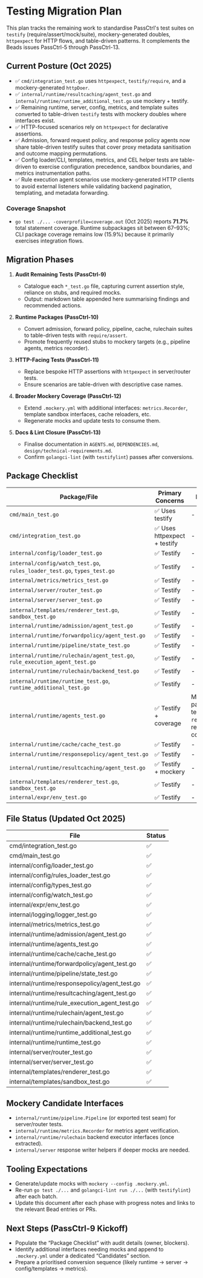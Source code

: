 # Testing Migration Plan

This plan tracks the remaining work to standardise PassCtrl's test suites on
`testify` (require/assert/mock/suite), mockery-generated doubles, `httpexpect`
for HTTP flows, and table-driven patterns. It complements the Beads issues
PassCtrl-5 through PassCtrl-13.

## Current Posture (Oct 2025)

- ✅ `cmd/integration_test.go` uses `httpexpect`, `testify/require`, and a
  mockery-generated `httpDoer`.
- ✅ `internal/runtime/resultcaching/agent_test.go` and
  `internal/runtime/runtime_additional_test.go` use mockery + testify.
- ✅ Remaining runtime, server, config, metrics, and template suites converted
  to table-driven `testify` tests with mockery doubles where interfaces exist.
- ✅ HTTP-focused scenarios rely on `httpexpect` for declarative assertions.
- ✅ Admission, forward request policy, and response policy agents now share
  table-driven testify suites that cover proxy metadata sanitisation and
  outcome mapping permutations.
- ✅ Config loader/CLI, templates, metrics, and CEL helper tests are table-driven
  to exercise configuration precedence, sandbox boundaries, and metrics
  instrumentation paths.
- ✅ Rule execution agent scenarios use mockery-generated HTTP clients to avoid
  external listeners while validating backend pagination, templating, and
  metadata forwarding.

### Coverage Snapshot

- `go test ./... -coverprofile=coverage.out` (Oct 2025) reports **71.7%** total
  statement coverage. Runtime subpackages sit between 67–93%; CLI package
  coverage remains low (15.9%) because it primarily exercises integration
  flows.

## Migration Phases

1. **Audit Remaining Tests (PassCtrl-9)**
   - Catalogue each `*_test.go` file, capturing current assertion style,
     reliance on stubs, and required mocks.
   - Output: markdown table appended here summarising findings and
     recommended actions.

2. **Runtime Packages (PassCtrl-10)**
   - Convert admission, forward policy, pipeline, cache, rulechain suites to
     table-driven tests with `require/assert`.
   - Promote frequently reused stubs to mockery targets (e.g., pipeline
     agents, metrics recorder).

3. **HTTP-Facing Tests (PassCtrl-11)**
   - Replace bespoke HTTP assertions with `httpexpect` in server/router tests.
   - Ensure scenarios are table-driven with descriptive case names.

4. **Broader Mockery Coverage (PassCtrl-12)**
   - Extend `.mockery.yml` with additional interfaces:
     `metrics.Recorder`, template sandbox interfaces, cache reloaders, etc.
   - Regenerate mocks and update tests to consume them.

5. **Docs & Lint Closure (PassCtrl-13)**
   - Finalise documentation in `AGENTS.md`, `DEPENDENCIES.md`,
     `design/technical-requirements.md`.
   - Confirm `golangci-lint` (with `testifylint`) passes after conversions.

## Package Checklist

| Package/File | Primary Concerns | Migration Notes |
| --- | --- | --- |
| `cmd/main_test.go` | ✅ Uses testify | - |
| `cmd/integration_test.go` | ✅ Uses httpexpect + testify | - |
| `internal/config/loader_test.go` | ✅ Testify | - |
| `internal/config/watch_test.go`, `rules_loader_test.go`, `types_test.go` | ✅ Testify | - |
| `internal/metrics/metrics_test.go` | ✅ Testify | - |
| `internal/server/router_test.go` | ✅ Testify | - |
| `internal/server/server_test.go` | ✅ Testify | - |
| `internal/templates/renderer_test.go`, `sandbox_test.go` | ✅ Testify | - |
| `internal/runtime/admission/agent_test.go` | ✅ Testify | - |
| `internal/runtime/forwardpolicy/agent_test.go` | ✅ Testify | - |
| `internal/runtime/pipeline/state_test.go` | ✅ Testify | - |
| `internal/runtime/rulechain/agent_test.go`, `rule_execution_agent_test.go` | ✅ Testify | - |
| `internal/runtime/rulechain/backend_test.go` | ✅ Testify | - |
| `internal/runtime/runtime_test.go`, `runtime_additional_test.go` | ✅ Testify | - |
| `internal/runtime/agents_test.go` | ✅ Testify + coverage | Migrated pagination/backend templating flows to `require`; added renderer body/file coverage. |
| `internal/runtime/cache/cache_test.go` | ✅ Testify | - |
| `internal/runtime/responsepolicy/agent_test.go` | ✅ Testify | - |
| `internal/runtime/resultcaching/agent_test.go` | ✅ Testify + mockery | - |
| `internal/templates/renderer_test.go`, `sandbox_test.go` | ✅ Testify | - |
| `internal/expr/env_test.go` | ✅ Testify | - |

## File Status (Updated Oct 2025)

| File | Status |
| --- | --- |
| cmd/integration_test.go | ✅ |
| cmd/main_test.go | ✅ |
| internal/config/loader_test.go | ✅ |
| internal/config/rules_loader_test.go | ✅ |
| internal/config/types_test.go | ✅ |
| internal/config/watch_test.go | ✅ |
| internal/expr/env_test.go | ✅ |
| internal/logging/logger_test.go | ✅ |
| internal/metrics/metrics_test.go | ✅ |
| internal/runtime/admission/agent_test.go | ✅ |
| internal/runtime/agents_test.go | ✅ |
| internal/runtime/cache/cache_test.go | ✅ |
| internal/runtime/forwardpolicy/agent_test.go | ✅ |
| internal/runtime/pipeline/state_test.go | ✅ |
| internal/runtime/responsepolicy/agent_test.go | ✅ |
| internal/runtime/resultcaching/agent_test.go | ✅ |
| internal/runtime/rule_execution_agent_test.go | ✅ |
| internal/runtime/rulechain/agent_test.go | ✅ |
| internal/runtime/rulechain/backend_test.go | ✅ |
| internal/runtime/runtime_additional_test.go | ✅ |
| internal/runtime/runtime_test.go | ✅ |
| internal/server/router_test.go | ✅ |
| internal/server/server_test.go | ✅ |
| internal/templates/renderer_test.go | ✅ |
| internal/templates/sandbox_test.go | ✅ |

## Mockery Candidate Interfaces

- `internal/runtime/pipeline.Pipeline` (or exported test seam) for server/router tests.
- `internal/runtime/metrics.Recorder` for metrics agent verification.
- `internal/runtime/rulechain` backend executor interfaces (once extracted).
- `internal/server` response writer helpers if deeper mocks are needed.

## Tooling Expectations

- Generate/update mocks with `mockery --config .mockery.yml`.
- Re-run `go test ./...` and `golangci-lint run ./...` (with `testifylint`)
  after each batch.
- Update this document after each phase with progress notes and links to the
  relevant Bead entries or PRs.

## Next Steps (PassCtrl-9 Kickoff)

- Populate the “Package Checklist” with audit details (owner, blockers).
- Identify additional interfaces needing mocks and append to `.mockery.yml`
  under a dedicated “Candidates” section.
- Prepare a prioritised conversion sequence (likely runtime → server →
  config/templates → metrics).
